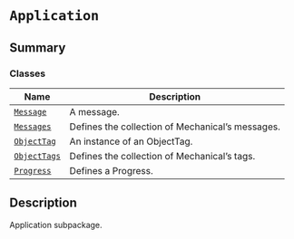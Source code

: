 # `Application`

<a id="summary"></a>

## Summary

### Classes

| Name | Description |
|---------------------------------------------------------------------------------------------------|--------------------------------------------------|
| [`Message`](Message.md#ansys.mechanical.stubs.v242.Ansys.Mechanical.Application.Message)          | A message.                                       |
| [`Messages`](Messages.md#ansys.mechanical.stubs.v242.Ansys.Mechanical.Application.Messages)       | Defines the collection of Mechanical’s messages. |
| [`ObjectTag`](ObjectTag.md#ansys.mechanical.stubs.v242.Ansys.Mechanical.Application.ObjectTag)    | An instance of an ObjectTag.                     |
| [`ObjectTags`](ObjectTags.md#ansys.mechanical.stubs.v242.Ansys.Mechanical.Application.ObjectTags) | Defines the collection of Mechanical’s tags.     |
| [`Progress`](Progress.md#ansys.mechanical.stubs.v242.Ansys.Mechanical.Application.Progress)       | Defines a Progress.                              |

<a id="description"></a>

## Description

Application subpackage.

<!-- !! processed by numpydoc !! -->

